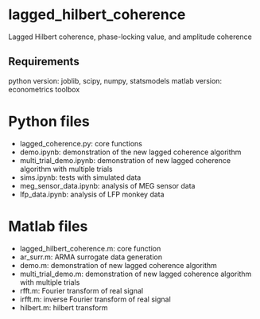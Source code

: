 # lagged_hilbert_coherence
Lagged Hilbert coherence, phase-locking value, and amplitude coherence

## Requirements
python version: joblib, scipy, numpy, statsmodels
matlab version: econometrics toolbox

# Python files
- lagged_coherence.py: core functions
- demo.ipynb: demonstration of the new lagged coherence algorithm
- multi_trial_demo.ipynb: demonstration of new lagged coherence algorithm with multiple trials
- sims.ipynb: tests with simulated data
- meg_sensor_data.ipynb: analysis of MEG sensor data
- lfp_data.ipynb: analysis of LFP monkey data

# Matlab files
- lagged_hilbert_coherence.m: core function
- ar_surr.m: ARMA surrogate data generation
- demo.m: demonstration of new lagged coherence algorithm
- multi_trial_demo.m: demonstration of new lagged coherence algorithm with multiple trials
- rfft.m: Fourier transform of real signal
- irfft.m: inverse Fourier transform of real signal
- hilbert.m: hilbert transform
